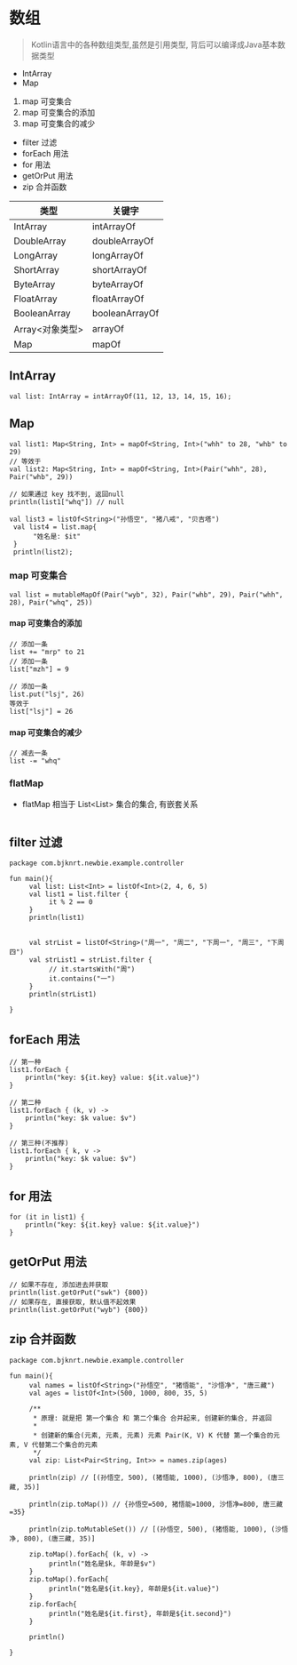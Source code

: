 # 数组
> Kotlin语言中的各种数组类型,虽然是引用类型, 背后可以编译成Java基本数据类型
- IntArray
- Map
1. map 可变集合
2. map 可变集合的添加
3. map 可变集合的减少

- filter 过滤
- forEach 用法
- for 用法
- getOrPut 用法
- zip 合并函数

| 类型           | 关键字            |
|--------------|----------------|
| IntArray     | intArrayOf     |
| DoubleArray  | doubleArrayOf  |
| LongArray    | longArrayOf    |
| ShortArray   | shortArrayOf   |
| ByteArray    | byteArrayOf    |
| FloatArray   | floatArrayOf   |
| BooleanArray | booleanArrayOf |
| Array<对象类型>  | arrayOf        |
| Map          | mapOf          |

## IntArray
```
val list: IntArray = intArrayOf(11, 12, 13, 14, 15, 16);
```

##  Map
```
val list1: Map<String, Int> = mapOf<String, Int>("whh" to 28, "whb" to 29)
// 等效于
val list2: Map<String, Int> = mapOf<String, Int>(Pair("whh", 28), Pair("whb", 29))

// 如果通过 key 找不到, 返回null
println(list1["whq"]) // null

val list3 = listOf<String>("孙悟空", "猪八戒", "贝吉塔")
 val list4 = list.map{
      "姓名是: $it"
 }
 println(list2);
```

### map 可变集合
```
val list = mutableMapOf(Pair("wyb", 32), Pair("whb", 29), Pair("whh", 28), Pair("whq", 25))
```

#### map 可变集合的添加
```
// 添加一条
list += "mrp" to 21
// 添加一条
list["mzh"] = 9

// 添加一条 
list.put("lsj", 26)
等效于
list["lsj"] = 26
```

#### map 可变集合的减少
```
// 减去一条
list -= "whq"
```

### flatMap
- flatMap 相当于 List<List<String>> 集合的集合, 有嵌套关系
```

```

## filter 过滤
```
package com.bjknrt.newbie.example.controller

fun main(){
     val list: List<Int> = listOf<Int>(2, 4, 6, 5)
     val list1 = list.filter {
          it % 2 == 0
     }
     println(list1)


     val strList = listOf<String>("周一", "周二", "下周一", "周三", "下周四")
     val strList1 = strList.filter {
          // it.startsWith("周")
          it.contains("一")
     }
     println(strList1)

}

```

## forEach 用法
```
// 第一种
list1.forEach {
    println("key: ${it.key} value: ${it.value}")
}

// 第二种
list1.forEach { (k, v) ->
    println("key: $k value: $v")
}

// 第三种(不推荐)
list1.forEach { k, v ->
    println("key: $k value: $v")
}
```

## for 用法
```
for (it in list1) {
    println("key: ${it.key} value: ${it.value}")
}
```

## getOrPut 用法
```
// 如果不存在, 添加进去并获取
println(list.getOrPut("swk") {800})
// 如果存在, 直接获取, 默认值不起效果
println(list.getOrPut("wyb") {800})
```

## zip 合并函数
```
package com.bjknrt.newbie.example.controller

fun main(){
     val names = listOf<String>("孙悟空", "猪悟能", "沙悟净", "唐三藏")
     val ages = listOf<Int>(500, 1000, 800, 35, 5)

     /**
      * 原理: 就是把 第一个集合 和 第二个集合 合并起来, 创建新的集合, 并返回
      *
      * 创建新的集合(元素, 元素, 元素) 元素 Pair(K, V) K 代替 第一个集合的元素, V 代替第二个集合的元素
      */
     val zip: List<Pair<String, Int>> = names.zip(ages)

     println(zip) // [(孙悟空, 500), (猪悟能, 1000), (沙悟净, 800), (唐三藏, 35)]

     println(zip.toMap()) // {孙悟空=500, 猪悟能=1000, 沙悟净=800, 唐三藏=35}

     println(zip.toMutableSet()) // [(孙悟空, 500), (猪悟能, 1000), (沙悟净, 800), (唐三藏, 35)]

     zip.toMap().forEach{ (k, v) ->
          println("姓名是$k, 年龄是$v")
     }
     zip.toMap().forEach{
          println("姓名是${it.key}, 年龄是${it.value}")
     }
     zip.forEach{
          println("姓名是${it.first}, 年龄是${it.second}")
     }

     println()

}

```


